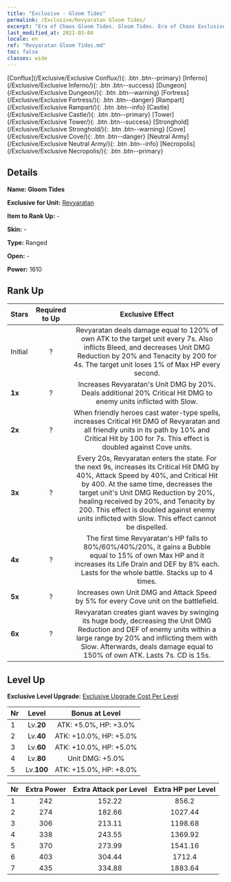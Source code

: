 ```yaml
---
title: "Exclusive - Gloom Tides"
permalink: /Exclusive/Revyaratan Gloom Tides/
excerpt: "Era of Chaos Gloom Tides. Gloom Tides. Era of Chaos Exclusive Gloom Tides. Revyaratan Exclusive."
last_modified_at: 2021-03-04
locale: en
ref: "Revyaratan Gloom Tides.md"
toc: false
classes: wide
---
```

 [Conflux](/Exclusive/Exclusive Conflux/){: .btn .btn--primary} [Inferno](/Exclusive/Exclusive Inferno/){: .btn .btn--success} [Dungeon](/Exclusive/Exclusive Dungeon/){: .btn .btn--warning} [Fortress](/Exclusive/Exclusive Fortress/){: .btn .btn--danger} [Rampart](/Exclusive/Exclusive Rampart/){: .btn .btn--info} [Castle](/Exclusive/Exclusive Castle/){: .btn .btn--primary} [Tower](/Exclusive/Exclusive Tower/){: .btn .btn--success} [Stronghold](/Exclusive/Exclusive Stronghold/){: .btn .btn--warning} [Cove](/Exclusive/Exclusive Cove/){: .btn .btn--danger} [Neutral Army](/Exclusive/Exclusive Neutral Army/){: .btn .btn--info} [Necropolis](/Exclusive/Exclusive Necropolis/){: .btn .btn--primary} 

## Details
 **Name: Gloom Tides** 

 **Exclusive for Unit:** [Revyaratan](/units/Revyaratan/) 

 **Item to Rank Up:** -

 **Skin:** -

 **Type:** Ranged

 **Open:** -

 **Power:** 1610

## Rank Up

  |     Stars    |  Required to Up | Exclusive Effect |
  |:-------------|:---------------:|:---------------:|
  |  Initial  | ? | <Blood Detect> Revyaratan deals damage equal to 120% of own ATK to the target unit every 7s. Also inflicts Bleed, and decreases Unit DMG Reduction by 20% and Tenacity by 200 for 4s. The target unit loses 1% of Max HP every second. |
  | **1x** <i class="fas fa-star"/> | ? | Increases Revyaratan's Unit DMG by 20%. Deals additional 20% Critical Hit DMG to enemy units inflicted with Slow. |
  | **2x** <i class="fas fa-star"/> | ? | When friendly heroes cast water-type spells, increases Critical Hit DMG of Revyaratan and all friendly units in its path by 10% and Critical Hit by 100 for 7s. This effect is doubled against Cove units. |
  | **3x** <i class="fas fa-star"/> | ? | <Frenzied Snapping> Every 20s, Revyaratan enters the <Frenzied Snapping> state. For the next 9s, increases its Critical Hit DMG by 40%, Attack Speed by 40%, and Critical Hit by 400. At the same time, decreases the target unit's Unit DMG Reduction by 20%, healing received by 20%, and Tenacity by 200. This effect is doubled against enemy units inflicted with Slow. This effect cannot be dispelled. |
  | **4x** <i class="fas fa-star"/> | ? | The first time Revyaratan's HP falls to 80%/60%/40%/20%, it gains a Bubble equal to 15% of own Max HP and it increases its Life Drain and DEF by 8% each. Lasts for the whole battle. Stacks up to 4 times. |
  | **5x** <i class="fas fa-star"/> | ? | Increases own Unit DMG and Attack Speed by 5% for every Cove unit on the battlefield. |
  | **6x** <i class="fas fa-star"/> | ? | <Deep-Sea Burial> Revyaratan creates giant waves by swinging its huge body, decreasing the Unit DMG Reduction and DEF of enemy units within a large range by 20% and inflicting them with Slow. Afterwards, deals damage equal to 150% of own ATK. Lasts 7s. CD is 15s. |


## Level Up
 **Exclusive Level Upgrade:** [Exclusive Upgrade Cost Per Level](/Exclusive/ExclusiveUpgradeCostPerLevel/)

  |  Nr  |   Level  | Bonus at Level |
  |:-----|:--------:|:--------------:|
  | 1 | Lv.**20** | ATK: +5.0%, HP: +3.0% |
  | 2 | Lv.**40** | ATK: +10.0%, HP: +5.0% |
  | 3 | Lv.**60** | ATK: +10.0%, HP: +5.0% |
  | 4 | Lv.**80** | Unit DMG: +5.0% |
  | 5 | Lv.**100** | ATK: +15.0%, HP: +8.0% |


  |  Nr  |  Extra Power | Extra Attack per Level | Extra HP per Level |
  |:-----|:--------:|:--------:|:--------:|
  | 1 | 242 | 152.22 | 856.2 |
  | 2 | 274 | 182.66 | 1027.44 |
  | 3 | 306 | 213.11 | 1198.68 |
  | 4 | 338 | 243.55 | 1369.92 |
  | 5 | 370 | 273.99 | 1541.16 |
  | 6 | 403 | 304.44 | 1712.4 |
  | 7 | 435 | 334.88 | 1883.64 |


